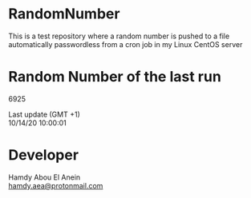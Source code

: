 # RandomNumber    
This is a test repository where a random number is pushed to a file automatically passwordless from a cron job in my Linux CentOS server    
# Random Number of the last run   
6925
      
Last update (GMT +1)    
10/14/20 10:00:01
# Developer    
Hamdy Abou El Anein   
hamdy.aea@protonmail.com
